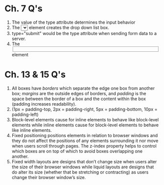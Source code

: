 # Ch. 7 Q's

1. The value of the type attribute determines the input behavior
2. The <select></select> element creates the drop down list box.
3. type="submit" would be the type attribute when sending form data to a server.
4. The <fieldset></fieldset> element


# Ch. 13 & 15 Q's
1. All boxes have *borders* which separate the edge one box from another box; *margins* are the outside edges of borders, and *padding* is the space between the border of a box and the content within the box (padding increases readability).
2. (1px = padding-top, 2px = padding-right, 5px = padding-bottom, 10px = padding-left)
3. Block-level elements cause for inline elements to behave like block-level elements while inline elements cause for block-level elements to behave like inline elements.
4. Fixed positioning positions elements in relation to browser windows and they do not affect the positions of any elements surrounding it nor move when users scroll through pages. The z-index property helps to control which boxes are on top of which to avoid boxes overlapping one another.
5. Fixed width layouts are designs that don’t change size when users alter the size of their browser windows while liquid layouts are designs that do alter its size (whether that be stretching or contracting) as users change their browser window’s size.
